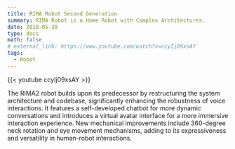 ```yaml
---
title: RIMA Robot Second Generation
summary: RIMA Robot is a Home Robot with Complex Architectures.
date: 2018-05-30
type: docs
math: false
# external_link: https://www.youtube.com/watch?v=ccyIj09xsAY
tags:
  - Robot
---
```


{{< youtube ccyIj09xsAY >}}

The RIMA2 robot builds upon its predecessor by restructuring the system architecture and codebase, significantly enhancing the robustness of voice interactions. It features a self-developed chatbot for more dynamic conversations and introduces a virtual avatar interface for a more immersive interaction experience. New mechanical improvements include 360-degree neck rotation and eye movement mechanisms, adding to its expressiveness and versatility in human-robot interactions.

<!--more-->

